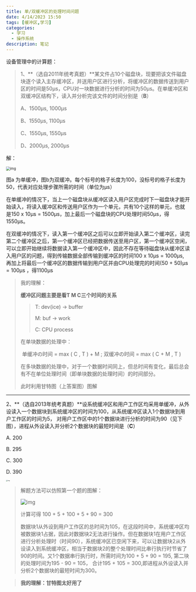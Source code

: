 ```yaml
---
title: 单/双缓冲区的处理时间问题
date: 4/14/2023 15:50
tags: [缓冲区,学习]
categories: 
  - 学习
  - 操作系统
description: 笔记
---
```


设备管理中的计算题：

> 1、**（选自2011年统考真题）**某文件占10个磁盘块，现要把该文件磁盘块逐个读入主存缓冲区，并送用户区进行分析，将缓冲区的数据传送到用户区的时间是50μs，CPU对一块数据进行分析的时间为50μs。在单缓冲区和双缓冲区结构下，读入并分析完该文件的时间分别是（**B**）
>
> A、1500μs, 1000μs
>
> B、1550μs, 1100μs
>
> C、1550μs, 1550μs
>
> D、2000μs, 2000μs

解：

<img src="https://picgo172.oss-cn-qingdao.aliyuncs.com/img/20210508124658-20230422211629007.jpg" alt="img" style="zoom: 67%;" />

图a 为单缓冲，图b为双缓冲。每个标号的格子长度为100，没标号的格子长度为50，代表对应处理步骤所需的时间（单位为μs）

 在单缓冲的情况下，当上一个磁盘块从缓冲区读入用户区完成时下一磁盘块才能开始读入，将读入缓冲区和传送用户区作为一个单元，共有10个这样的单元，也就是150 x 10μs = 1500μs，加上最后一个磁盘块的CPU处理时间50μs，得1550μs。

 在双缓冲的情况下，读入第一个缓冲区之后可以立即开始读入第二个缓冲区，读完第二个缓冲区之后，第一个缓冲区已经把数据传送至用户区，第一个缓冲区空闲，可以立即开始继续将数据读入第一个缓冲区中，因此不存在等待磁盘块从缓冲区读入用户区的问题，得到传输数据全部传输到缓冲区的时间100 x 10μs = 1000μs, 再加上将最后一个缓冲区的数据传输到用户区并由CPU处理完的时间(50 + 50)μs = 100μs ，得1100μs

> 我的理解：
>
> **缓冲区问题主要是看T M C三个时间的关系**
>
> > T: dev(ice) → buffer
> >
> > M: buf → work
> >
> > C: CPU process
>
> 在单块数据的处理中：
>
> ​		单缓冲の时间 = max ( C , T ) + M   ;   双缓冲の时间 = max ( C + M , T )
>
> 在多块数据的处理中，对于一个数据时间同上，但总时间有变化，最后总会有不在单位处理时间（即单块数据的处理时间）的时间部分。
>
> 此时利用甘特图（上答案图）图解

------

2、**（选自2013年统考真题）**设系统缓冲区和用户工作区均采用单缓冲，从外设读入一个数据块到系统缓冲区的时间为100，从系统缓冲区读入1个数据块到用户工作区的时间为5， 对用户工作区中的1个数据块进行分析的时间为90（见下图），进程从外设读入并分析2个数据块的最短时间是（**C**）

A. 200

B. 295

C. 300

D. 390

<img src="https://picgo172.oss-cn-qingdao.aliyuncs.com/img/20210508125808.jpg" alt="img" style="zoom: 25%;" />

> 解题方法可以仿照第一个题的图解：
>
> ![img](https://picgo172.oss-cn-qingdao.aliyuncs.com/img/20210508132000.png)
>
> 计算可得 100 + 5 + 100 + 5 + 90 = 300
>
> 数据块1从外设到用户工作区的总时间为105，在这段时间中，系统缓冲区均被数据块1占据，因此对数据块2无法进行操作。但在数据块1在用户工作区进行分析处理时（时间90），系统缓冲区已空闲下来，可以让数据块2从外设读入到系统缓冲区，相当于数据块2的整个处理时间比串行执行时节省了90的时间。又1个数据串行执行时，所需时间为100 + 5 + 90 = 195, 第二块的处理时间为195 - 90 = 105， 合计195 + 105 = 300,即进程从外设读入并分析2个数据块的最短时间为300。

> **我的理解：甘特图太好用了**